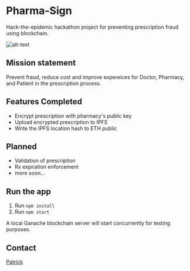 # Pharma-Sign

Hack-the-epidemic hackathon project for preventing prescription fraud using blockchain.

![alt-text](https://github.com/blockchainbuddha/Pharma-Sign/blob/screengrab.png)

## Mission statement

Prevent fraud, reduce cost and improve expereices for Doctor, Pharmacy, and Patient in the prescription process.

## Features Completed

- Encrypt prescription with pharmacy's public key
- Upload encrypted prescription to IPFS
- Write the IPFS location hash to ETH public

## Planned

- Validation of prescription
- Rx expiration enforcement
- more soon...

## Run the app

1.  Run `npm install`
2.  Run `npm start`

A local Ganache blockchain server will start concurrently for testing purposes.

## Contact

[Patrick](https://twitter.com/pi0neerpat)
